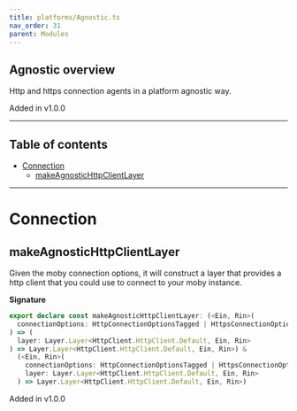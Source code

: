 ```yaml
---
title: platforms/Agnostic.ts
nav_order: 31
parent: Modules
---
```


## Agnostic overview

Http and https connection agents in a platform agnostic way.

Added in v1.0.0

---

<h2 class="text-delta">Table of contents</h2>

- [Connection](#connection)
  - [makeAgnosticHttpClientLayer](#makeagnostichttpclientlayer)

---

# Connection

## makeAgnosticHttpClientLayer

Given the moby connection options, it will construct a layer that provides a
http client that you could use to connect to your moby instance.

**Signature**

```ts
export declare const makeAgnosticHttpClientLayer: (<Ein, Rin>(
  connectionOptions: HttpConnectionOptionsTagged | HttpsConnectionOptionsTagged
) => (
  layer: Layer.Layer<HttpClient.HttpClient.Default, Ein, Rin>
) => Layer.Layer<HttpClient.HttpClient.Default, Ein, Rin>) &
  (<Ein, Rin>(
    connectionOptions: HttpConnectionOptionsTagged | HttpsConnectionOptionsTagged,
    layer: Layer.Layer<HttpClient.HttpClient.Default, Ein, Rin>
  ) => Layer.Layer<HttpClient.HttpClient.Default, Ein, Rin>)
```

Added in v1.0.0
